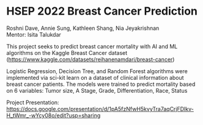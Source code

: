 # HSEP 2022 Breast Cancer Prediction

Roshni Dave, Annie Sung, Kathleen Shang, Nia Jeyakrishnan  
Mentor: Isita Talukdar

This project seeks to predict breast cancer mortality with AI and ML algorithms on the Kaggle Breast Cancer dataset (https://www.kaggle.com/datasets/reihanenamdari/breast-cancer)

Logistic Regression, Decision Tree, and Random Forest algorithms were implemented via sci-kit learn on a dataset of clinical information about breast cancer patients. The models were trained to predict mortality based on 6 variables: Tumor size, A Stage, Grade, Differentiation, Race, Status

Project Presentation: https://docs.google.com/presentation/d/1pA5fzNfwH5kvyTra7aqCrjFDIkv-H_tWmr_-wYcy08o/edit?usp=sharing
